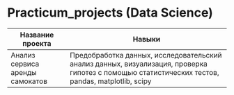 # Practicum_projects (Data Science)

| Название проекта | Навыки        |
| ----------------- | ------------- |
| Анализ сервиса аренды самокатов  | Предобработка данных, исследовательский анализ данных, визуализация, проверка гипотез с помощью статистических тестов, pandas, matplotlib, scipy  |
